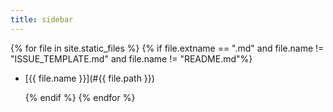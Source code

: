 ```yaml
---
title: sidebar
---
```


{% for file in site.static_files %}
    {% if file.extname == ".md" and file.name != "ISSUE_TEMPLATE.md"  and file.name != "README.md"%}
*  [{{ file.name }}](#{{ file.path }})
	
    {% endif %}
{% endfor %} 